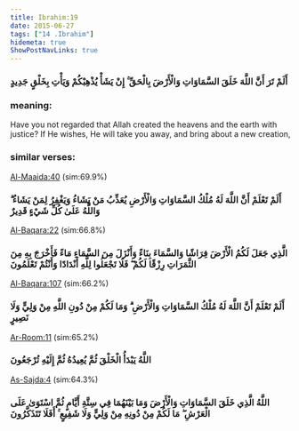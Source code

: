 ```yaml
---
title: Ibrahim:19
date: 2015-06-27
tags: ["14 .Ibrahim"]
hidemeta: true 
ShowPostNavLinks: true 
---
```

### أَلَمْ تَرَ أَنَّ اللَّهَ خَلَقَ السَّمَاوَاتِ وَالْأَرْضَ بِالْحَقِّ ۚ إِنْ يَشَأْ يُذْهِبْكُمْ وَيَأْتِ بِخَلْقٍ جَدِيدٍ
### meaning: 
Have you not regarded that Allah created the heavens and the earth with justice? If He wishes, He will take you away, and bring about a new creation,
### similar verses: 

[Al-Maaida:40](/5/40) (sim:69.9%)

### أَلَمْ تَعْلَمْ أَنَّ اللَّهَ لَهُ مُلْكُ السَّمَاوَاتِ وَالْأَرْضِ يُعَذِّبُ مَنْ يَشَاءُ وَيَغْفِرُ لِمَنْ يَشَاءُ ۗ وَاللَّهُ عَلَىٰ كُلِّ شَيْءٍ قَدِيرٌ

[Al-Baqara:22](/2/22) (sim:66.8%)

### الَّذِي جَعَلَ لَكُمُ الْأَرْضَ فِرَاشًا وَالسَّمَاءَ بِنَاءً وَأَنْزَلَ مِنَ السَّمَاءِ مَاءً فَأَخْرَجَ بِهِ مِنَ الثَّمَرَاتِ رِزْقًا لَكُمْ ۖ فَلَا تَجْعَلُوا لِلَّهِ أَنْدَادًا وَأَنْتُمْ تَعْلَمُونَ

[Al-Baqara:107](/2/107) (sim:66.2%)

### أَلَمْ تَعْلَمْ أَنَّ اللَّهَ لَهُ مُلْكُ السَّمَاوَاتِ وَالْأَرْضِ ۗ وَمَا لَكُمْ مِنْ دُونِ اللَّهِ مِنْ وَلِيٍّ وَلَا نَصِيرٍ

[Ar-Room:11](/30/11) (sim:65.2%)

### اللَّهُ يَبْدَأُ الْخَلْقَ ثُمَّ يُعِيدُهُ ثُمَّ إِلَيْهِ تُرْجَعُونَ

[As-Sajda:4](/32/4) (sim:64.3%)

### اللَّهُ الَّذِي خَلَقَ السَّمَاوَاتِ وَالْأَرْضَ وَمَا بَيْنَهُمَا فِي سِتَّةِ أَيَّامٍ ثُمَّ اسْتَوَىٰ عَلَى الْعَرْشِ ۖ مَا لَكُمْ مِنْ دُونِهِ مِنْ وَلِيٍّ وَلَا شَفِيعٍ ۚ أَفَلَا تَتَذَكَّرُونَ
